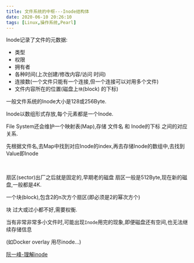 ```yaml
---
title: 文件系统的中枢---Inode结构体
date: 2020-06-10 20:26:10
tags: [Linux,操作系统,Pearl]
---
```


Inode记录了文件的元数据:

- 类型
- 权限
- 拥有者
- 各种时间(上次创建/修改内容/访问 时间)
- 连接数(一个文件只能有一个连接,但一个连接可以对用多个文件)
- 文件内容所在的位置(磁盘上`块`(block) 的下标)

一般文件系统的Inode大小是128或256Byte.

Inode以数组形式存放,每个元素都是一个Inode.

File System还会维护一个映射表(Map),存储 文件名 和 Inode的下标 之间的对应关系.


先根据文件名,去Map中找到对应Inode的index,再去存储Inode的数组中,去找到Value即Inode

<br>


扇区(sector)出厂之后就是固定的,早期老的磁盘 扇区一般是512Byte,现在新的磁盘,一般都是4K.

一个块(block),包含2的n次方个扇区(即必须是2的幂次方个)

块 过大或过小都不好,需要权衡.


当有非常非常多小文件时,可能出现`Inode`用完的现象,即便磁盘还有空间,也无法继续存储信息

(如Docker overlay 用尽inode...)




[阮一峰-理解inode](https://www.ruanyifeng.com/blog/2011/12/inode.html)